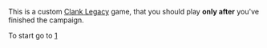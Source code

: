 This is a custom [Clank Legacy](https://boardgamegeek.com/boardgame/266507/clank-legacy-acquisitions-incorporated) game, that you should play **only after** you've finished the campaign.

To start go to [1](./DO-NOT-READ/1.md)
